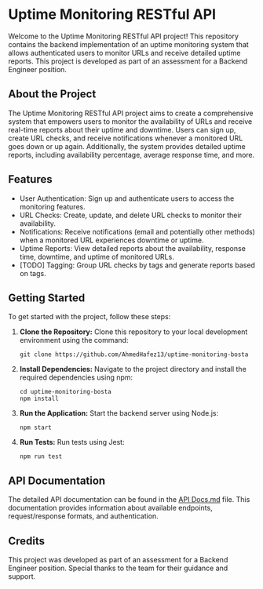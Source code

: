 # Uptime Monitoring RESTful API

Welcome to the Uptime Monitoring RESTful API project! This repository contains the backend implementation of an uptime monitoring system that allows authenticated users to monitor URLs and receive detailed uptime reports. This project is developed as part of an assessment for a Backend Engineer position.

## About the Project

The Uptime Monitoring RESTful API project aims to create a comprehensive system that empowers users to monitor the availability of URLs and receive real-time reports about their uptime and downtime. Users can sign up, create URL checks, and receive notifications whenever a monitored URL goes down or up again. Additionally, the system provides detailed uptime reports, including availability percentage, average response time, and more.

## Features

- User Authentication: Sign up and authenticate users to access the monitoring features.
- URL Checks: Create, update, and delete URL checks to monitor their availability.
- Notifications: Receive notifications (email and potentially other methods) when a monitored URL experiences downtime or uptime.
- Uptime Reports: View detailed reports about the availability, response time, downtime, and uptime of monitored URLs.
- [TODO] Tagging: Group URL checks by tags and generate reports based on tags.

## Getting Started

To get started with the project, follow these steps:

1. **Clone the Repository:** Clone this repository to your local development environment using the command:
   ```
   git clone https://github.com/AhmedHafez13/uptime-monitoring-bosta
   ```

2. **Install Dependencies:** Navigate to the project directory and install the required dependencies using npm:
   ```
   cd uptime-monitoring-bosta
   npm install
   ```

3. **Run the Application:** Start the backend server using Node.js:
   ```
   npm start
   ```

3. **Run Tests:** Run tests using Jest:
   ```
   npm run test
   ```
## API Documentation

The detailed API documentation can be found in the [API Docs.md](./development/api-docs/index.md) file. This documentation provides information about available endpoints, request/response formats, and authentication.

## Credits

This project was developed as part of an assessment for a Backend Engineer position. Special thanks to the team for their guidance and support.
